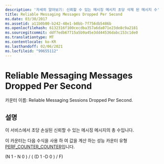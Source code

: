 ```yaml
---
description: '자세히 알아보기: 신뢰할 수 있는 메시징 메시지 초당 삭제 된 메시지 수'
title: Reliable Messaging Messages Dropped Per Second
ms.date: 03/30/2017
ms.assetid: a11b0b80-b242-48e1-b0bb-7f756db5486b
ms.openlocfilehash: 6132316f100cecdba357a6da071e23de8c9a2181
ms.sourcegitcommit: ddf7edb67715a5b9a45e3dd44536dabc153c1de0
ms.translationtype: MT
ms.contentlocale: ko-KR
ms.lasthandoff: 02/06/2021
ms.locfileid: "99655112"
---
```

# <a name="reliable-messaging-messages-dropped-per-second"></a>Reliable Messaging Messages Dropped Per Second

카운터 이름: Reliable Messaging Sessions Dropped Per Second.  
  
## <a name="description"></a>설명  

 이 서비스에서 초당 손실된 신뢰할 수 있는 메시징 메시지의 총 수입니다.  
  
 이 카운터는 다음 수식을 사용 하 여 값을 계산 하는 성능 카운터 유형 [PERF_COUNTER_COUNTER](/previous-versions/windows/it-pro/windows-server-2003/cc740048(v=ws.10))입니다.  
  
 (N 1 - N 0 ) / ( (D 1 -D 0 ) / F)
